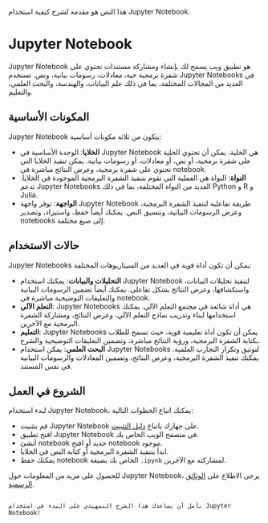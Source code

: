 هذا النص هو مقدمة لشرح كيفية استخدام Jupyter Notebook.

# Jupyter Notebook

Jupyter Notebook هو تطبيق ويب يسمح لك بإنشاء ومشاركة مستندات تحتوي على شفرة برمجية حية، معادلات، رسومات بيانية، ونص. تستخدم Jupyter Notebooks في العديد من المجالات المختلفة، بما في ذلك علم البيانات، والهندسة، والبحث العلمي، والتعليم.

## المكونات الأساسية

Jupyter Notebook يتكون من ثلاثة مكونات أساسية:

- **الخلايا**: الوحدة الأساسية في Jupyter Notebook هي الخلية. يمكن أن تحتوي الخلية على شفرة برمجية، أو نص، أو معادلات، أو رسومات بيانية. يمكن تنفيذ الخلايا التي تحتوي على شفرة برمجية، وعرض النتائج مباشرة في notebook.
- **النواة**: النواة هي العملية التي تقوم بتنفيذ الشفرة البرمجية الموجودة في الخلايا. تدعم Jupyter Notebooks العديد من النواة المختلفة، بما في ذلك Python و R و Julia.
- **الواجهة**: توفر واجهة Jupyter Notebook طريقة تفاعلية لتنفيذ الشفرة البرمجية، وعرض الرسومات البيانية، وتنسيق النص. يمكنك أيضاً حفظ، واستيراد، وتصدير notebooks إلى صيغ مختلفة.

## حالات الاستخدام

Jupyter Notebooks يمكن أن تكون أداة قوية في العديد من السيناريوهات المختلفة:

- **التحليلات والبيانات**: يمكنك استخدام Jupyter Notebook لتنفيذ تحليلات البيانات، واستكشافها، وعرض النتائج بشكل تفاعلي. يمكنك أيضاً تضمين الرسومات البيانية والتعليقات التوضيحية مباشرة في notebook.
- **التعلم الآلي**: Jupyter Notebooks هي أداة شائعة في مجتمع التعلم الآلي. يمكنك استخدامها لبناء وتدريب نماذج التعلم الآلي، وعرض النتائج، ومشاركة الشفرة البرمجية مع الآخرين.
- **التعليم**: Jupyter Notebooks يمكن أن تكون أداة تعليمية قوية، حيث تسمح للطلاب بكتابة الشفرة البرمجية، ورؤية النتائج مباشرة، وتضمين التعليقات التوضيحية والشرح.
- **البحث العلمي**: يمكن استخدام Jupyter Notebooks لتوثيق وتكرار التجارب العلمية. يمكنك تنفيذ الشفرة البرمجية، وعرض النتائج، وتضمين المعادلات والرسومات البيانية في نفس المستند.

## الشروع في العمل

لبدء استخدام Jupyter Notebook، يمكنك اتباع الخطوات التالية:

- قم بتثبيت Jupyter Notebook على جهازك باتباع [دليل التثبيت](https://jupyter.org/install).
- افتح تطبيق Jupyter Notebook في متصفح الويب الخاص بك.
- أنشئ notebook جديد أو افتح notebook موجود.
- ابدأ بتنفيذ الشفرة البرمجية أو كتابة النص في الخلايا.
- يمكنك حفظ notebook الخاص بك بصيغة `.ipynb` لمشاركته مع الآخرين.

للحصول على مزيد من المعلومات حول Jupyter Notebook، يرجى الاطلاع على [الوثائق الرسمية](https://jupyter-notebook.readthedocs.io/en/stable/).

```

نأمل أن يساعدك هذا الشرح التمهيدي على البدء في استخدام Jupyter Notebook!